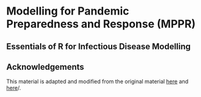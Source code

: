 # Modelling for Pandemic Preparedness and Response (MPPR)

## Essentials of R for Infectious Disease Modelling

## Acknowledgements

This material is adapted and modified from the original material [here](https://github.com/sbfnk/mfiidd/blob/5e8f2e0cb529eda1d508b4ab54934a95abb0ee89/Rmd/slides/rintro.pdf) and [here](https://github.com/sbfnk/modelling/blob/master/Rmd/intro_to_r_gk.Rmd)/.
